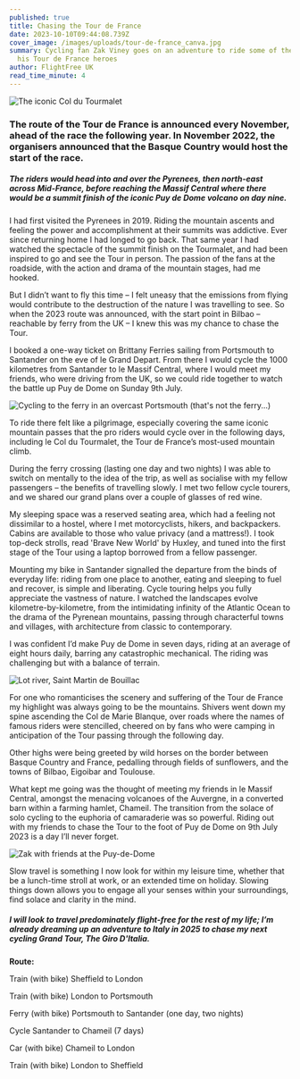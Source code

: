 ```yaml
---
published: true
title: Chasing the Tour de France
date: 2023-10-10T09:44:08.739Z
cover_image: /images/uploads/tour-de-france_canva.jpg
summary: Cycling fan Zak Viney goes on an adventure to ride some of the route of
  his Tour de France heroes
author: FlightFree UK
read_time_minute: 4
---
```

![](/images/uploads/tourmalet_tmckenna.jpg "The iconic Col du Tourmalet")

### The route of the Tour de France is announced every November, ahead of the race the following year. In November 2022, the organisers announced that the Basque Country would host the start of the race.

##### The riders would head into and over the Pyrenees, then north-east across Mid-France, before reaching the Massif Central where there would be a summit finish of the iconic Puy de Dome volcano on day nine. 

I had first visited the Pyrenees in 2019. Riding the mountain ascents and feeling the power and accomplishment at their summits was addictive. Ever since returning home I had longed to go back. That same year I had watched the spectacle of the summit finish on the Tourmalet, and had been inspired to go and see the Tour in person. The passion of the fans at the roadside, with the action and drama of the mountain stages, had me hooked.

But I didn’t want to fly this time – I felt uneasy that the emissions from flying would contribute to the destruction of the nature I was travelling to see. So when the 2023 route was announced, with the start point in Bilbao – reachable by ferry from the UK – I knew this was my chance to chase the Tour. 

I booked a one-way ticket on Brittany Ferries sailing from Portsmouth to Santander on the eve of le Grand Depart. From there I would cycle the 1000 kilometres from Santander to le Massif Central, where I would meet my friends, who were driving from the UK, so we could ride together to watch the battle up Puy de Dome on Sunday 9th July. 

![](/images/uploads/portsmouth_zviney.jpg "Cycling to the ferry in an overcast Portsmouth (that's not the ferry...)")

To ride there felt like a pilgrimage, especially covering the same iconic mountain passes that the pro riders would cycle over in the following days, including le Col du Tourmalet, the Tour de France’s most-used mountain climb.

During the ferry crossing (lasting one day and two nights) I was able to switch on mentally to the idea of the trip, as well as socialise with my fellow passengers – the benefits of travelling slowly. I met two fellow cycle tourers, and we shared our grand plans over a couple of glasses of red wine.

My sleeping space was a reserved seating area, which had a feeling not dissimilar to a hostel, where I met motorcyclists, hikers, and backpackers. Cabins are available to those who value privacy (and a mattress!). I took top-deck strolls, read 'Brave New World' by Huxley, and tuned into the first stage of the Tour using a laptop borrowed from a fellow passenger.

Mounting my bike in Santander signalled the departure from the binds of everyday life: riding from one place to another, eating and sleeping to fuel and recover, is simple and liberating. Cycle touring helps you fully appreciate the vastness of nature. I watched the landscapes evolve kilometre-by-kilometre, from the intimidating infinity of the Atlantic Ocean to the drama of the Pyrenean mountains, passing through characterful towns and villages, with architecture from classic to contemporary. 

I was confident I’d make Puy de Dome in seven days, riding at an average of eight hours daily, barring any catastrophic mechanical. The riding was challenging but with a balance of terrain.

![](/images/uploads/lot-river-saint-martin-de-bouillac_zviney.jpg "Lot river, Saint Martin de Bouillac")

For one who romanticises the scenery and suffering of the Tour de France my highlight was always going to be the mountains. Shivers went down my spine ascending the Col de Marie Blanque, over roads where the names of famous riders were stencilled, cheered on by fans who were camping in anticipation of the Tour passing through the following day.

Other highs were being greeted by wild horses on the border between Basque Country and France, pedalling through fields of sunflowers, and the towns of Bilbao, Eigoibar and Toulouse. 

What kept me going was the thought of meeting my friends in le Massif Central, amongst the menacing volcanoes of the Auvergne, in a converted barn within a farming hamlet, Chameil. The transition from the solace of solo cycling to the euphoria of camaraderie was so powerful. Riding out with my friends to chase the Tour to the foot of Puy de Dome on 9th July 2023 is a day I’ll never forget.

![](/images/uploads/puy-de-dome_zviney.jpg "Zak with friends at the Puy-de-Dome")

Slow travel is something I now look for within my leisure time, whether that be a lunch-time stroll at work, or an extended time on holiday. Slowing things down allows you to engage all your senses within your surroundings, find solace and clarity in the mind. 

##### I will look to travel predominately flight-free for the rest of my life; I’m already dreaming up an adventure to Italy in 2025 to chase my next cycling Grand Tour, The Giro D'Italia.

**Route:**

Train (with bike) Sheffield to London

Train (with bike) London to Portsmouth

Ferry (with bike) Portsmouth to Santander (one day, two nights)

Cycle Santander to Chameil (7 days)

Car (with bike) Chameil to London

Train (with bike) London to Sheffield